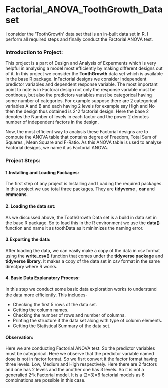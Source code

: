 # Factorial_ANOVA_ToothGrowth_Dataset
I consider the 'ToothGrowth' data set that is an in-built data set in R. I perform all required steps and finally conduct the Factorial ANOVA test.
### **Introduction to Project:**
This project is a part of Design and Analysis of Experments which is very helpful in analysing a model most efficiently by making different designs out of it. In this project we consider the **ToothGrowth** data set which is available in the base R package. InFactorial designs we consider Independent predictor variables and dependent response variable. The most important point to note is in Factorai design not only the response variable must be continous, but also the predictors variables must be categorical having some number of categories. For example suppose there are 2 categorical variables A and B and each having 2 levels for example say High and No then the design thus obtained is 2^2 factorial design. Here the base 2 denotes the Number of levels in each factor and the power 2 denotes number of independent factors in the design.

Now, the most efficient way to analysis these Factorial designs are to compute the ANOVA table that contains degree of Freedom, Total Sum of Squares , Mean Square and F-Ratio. As this ANOVA table is used to analyse Factorial designs, we name it as Factorial ANOVA. 

### **Project Steps:**

#### 1.Installing and Loading Packages: 
The first step of any project is Installing and Loading the required packages. In this project we use total three packages. They are **tidyverse** , **car** and **emmeans**. 

#### 2. Loading the data set:
As we discussed above, the ToothGrowth Data set is a build in data set in the base R package. So to load this in the R environment we use the **data()** function and name it as toothData as it minimizes the naming error. 

#### 3.Exporting the data:
After loading the data, we can easily make a copy of the data in csv format using the **write_csv()** function that comes under the **tidyverse package** and **tidyverse library**. It makes a copy of the data set in csv format in the same directpry where R works.

#### 4. Basic Data Explanatory Process:
In this step we conduct some basic data exploration works to understand the data more efficiently. This includes-
* Checking the first 5 rows of the data set.
* Getting the column names.
* Checking the number of rows and number of columns.
* Printing the structure if the data set along with type of column elements.
* Getting the Statistical Summary of the data set.

#### **Observation:**
Here we are conducting Factorial ANOVA test. So the predictor variables must be categorical. Here we observe that the predictor variable named dose is not in factor format. So we fisrt convert it the factor format having three levels. Low, Medium and High respectively. Here there are 2 factors and one has 2 levels and the another one has 3 levels. So it is not a generalied 2^k Factorial model. It is a (2*3)=6 factorial models as 6 combinations are possible in this case. 
  


















